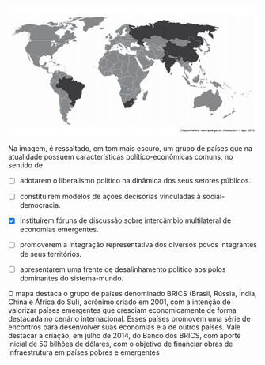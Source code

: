 

![](fbfae68f-37e6-b8d9-b684-4108a2647e97.png)

Na imagem, é ressaltado, em tom mais escuro, um grupo de países que na atualidade possuem características político-econômicas comuns, no sentido de



- [ ] adotarem o liberalismo político na dinâmica dos seus setores públicos.
- [ ] constituírem modelos de ações decisórias vinculadas à social-democracia.
- [x] instituírem fóruns de discussão sobre intercâmbio multilateral de economias emergentes.
- [ ] promoverem a integração representativa dos diversos povos integrantes de seus territórios.
- [ ] apresentarem uma frente de desalinhamento político aos polos dominantes do sistema-mundo.


O mapa destaca o grupo de países denominado BRICS (Brasil, Rússia, Índia, China e África do Sul), acrônimo criado em 2001, com a intenção de valorizar países emergentes que cresciam economicamente de forma destacada no cenário internacional. Esses países promovem uma série de encontros para desenvolver suas economias e a de outros países. Vale destacar a criação, em julho de 2014, do Banco dos BRICS, com aporte inicial de 50 bilhões de dólares, com o objetivo de financiar obras de infraestrutura em países pobres e emergentes
